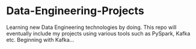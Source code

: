 # Data-Engineering-Projects
Learning new Data Engineering technologies by doing. This repo will eventually include my projects using various tools such as PySpark, Kafka etc. Beginning with Kafka...

